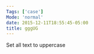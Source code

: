 ```yaml
---
Tags: ['case']
Mode: 'normal'
date: 2015-12-11T18:55:45-05:00
title: gggUG
---
```


Set all text to uppercase
